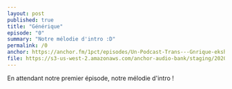 ```yaml
---
layout: post
published: true
title: "Générique"
episode: "0"
summary: "Notre mélodie d'intro :D"
permalink: /0
anchor: https://anchor.fm/1pct/episodes/Un-Podcast-Trans---Gnrique-ekshor
file: https://s3-us-west-2.amazonaws.com/anchor-audio-bank/staging/2020-9-10/117074024-44100-2-70ee16509cb49.m4a
---
```

En attendant notre premier épisode, notre mélodie d'intro !
